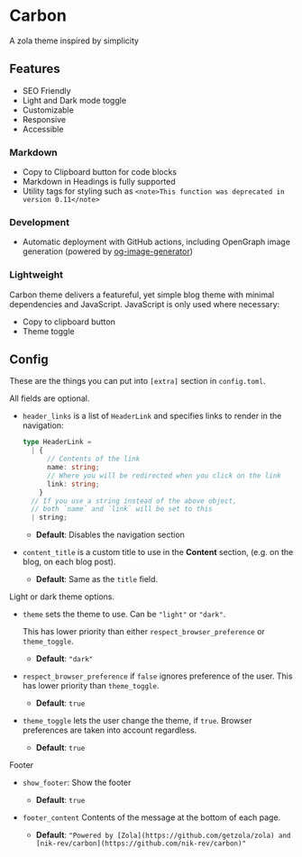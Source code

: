 # Carbon

A zola theme inspired by simplicity

## Features

- SEO Friendly
- Light and Dark mode toggle
- Customizable
- Responsive
- Accessible

### Markdown

- Copy to Clipboard button for code blocks
- Markdown in Headings is fully supported
- Utility tags for styling such as `<note>This function was deprecated in version 0.11</note>`

### Development

- Automatic deployment with GitHub actions, including OpenGraph image generation (powered by [og-image-generator](git@github.com:nik-rev/og-image-generator.git))

### Lightweight

Carbon theme delivers a featureful, yet simple blog theme with minimal dependencies and JavaScript. JavaScript is only used where necessary:

- Copy to clipboard button
- Theme toggle

## Config

These are the things you can put into `[extra]` section in `config.toml`.

All fields are optional.

- `header_links` is a list of `HeaderLink` and specifies links to render in the navigation:

  ```ts
  type HeaderLink =
    | {
        // Contents of the link
        name: string;
        // Where you will be redirected when you click on the link
        link: string;
      }
    // If you use a string instead of the above object,
    // both `name` and `link` will be set to this
    | string;
  ```

  - **Default**: Disables the navigation section

- `content_title` is a custom title to use in the **Content** section, (e.g. on the blog, on each blog post).

  - **Default**: Same as the `title` field.

Light or dark theme options.

- `theme` sets the theme to use. Can be `"light"` or `"dark"`.

  This has lower priority than either `respect_browser_preference` or `theme_toggle`.

  - **Default**: `"dark"`

- `respect_browser_preference` if `false` ignores preference of the user. This has lower priority than `theme_toggle`.

  - **Default**: `true`

- `theme_toggle` lets the user change the theme, if `true`. Browser preferences are taken into account regardless.

  - **Default**: `true`

Footer

- `show_footer`: Show the footer

  - **Default**: `true`

- `footer_content` Contents of the message at the bottom of each page.

  - **Default**: `"Powered by [Zola](https://github.com/getzola/zola) and [nik-rev/carbon](https://github.com/nik-rev/carbon)"`

